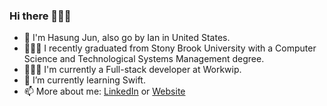 ### Hi there 🧑🏻‍💻
- 💁 I'm Hasung Jun, also go by Ian in United States.
- 👨🏼‍🎓 I recently graduated from Stony Brook University with a Computer Science and Technological Systems Management degree.
- 🧑🏻‍💻 I'm currently a Full-stack developer at Workwip.
- 📖 I’m currently learning Swift.
- 📫 More about me: [LinkedIn](https://www.linkedin.com/in/hasung-jun-b4b2aa21a) or [Website](https://www.hasungjun.com)
<!--
**iianjun/iianjun** is a ✨ _special_ ✨ repository because its `README.md` (this file) appears on your GitHub profile.

Here are some ideas to get you started:



- 👯 I’m looking to collaborate on ...
- 🤔 I’m looking for help with ...
- 🧑🏻‍💻 Ask me about ...

- 😄 Pronouns: ...
- ⚡ Fun fact: ...
-->
